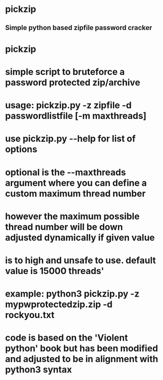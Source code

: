 <h1>pickzip</h1>
<h2>Simple python based zipfile password cracker</h2>

# pickzip
# simple script to bruteforce a password protected zip/archive
# usage: pickzip.py -z zipfile -d passwordlistfile [-m maxthreads]
# use pickzip.py --help for list of options
# optional is the --maxthreads argument where you can define a custom maximum thread number
# however the maximum possible thread number will be down adjusted dynamically if given value
# is to high and unsafe to use. default value is 15000 threads'
# 
# example: python3 pickzip.py -z mypwprotectedzip.zip -d rockyou.txt
#
# code is based on the 'Violent python' book but has been modified and adjusted to be in alignment with python3 syntax
